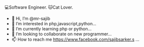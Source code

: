 💻Software Engineer. 🐱Cat Lover.
- 👋 Hi, I’m @mr-sajib
- 👀 I’m interested in php,javascript,python...
- 🌱 I’m currently learning php or python...
- 💞️ I’m looking to collaborate on new programmer...
- 📫 How to reach me https://www.facebook.com/sajibsarker.s ...

<!---
me-sajib/me-sajib is a ✨ special ✨ repository because its `README.md` (this file) appears on your GitHub profile.
You can click the Preview link to take a look at your changes.
--->
